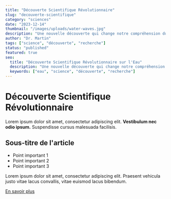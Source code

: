 ```yaml
---
title: "Découverte Scientifique Révolutionnaire"
slug: "decouverte-scientifique"
category: "sciences"
date: "2023-12-14"
thumbnail: "/images/uploads/water-waves.jpg"
description: "Une nouvelle découverte qui change notre compréhension du monde."
author: "Dr. Martin"
tags: ["science", "découverte", "recherche"]
status: "published"
featured: true
seo:
  title: "Découverte Scientifique Révolutionnaire sur l'Eau"
  description: "Une nouvelle découverte qui change notre compréhension du monde de l'eau."
  keywords: ["eau", "science", "découverte", "recherche"]
---
```


# Découverte Scientifique Révolutionnaire

Lorem ipsum dolor sit amet, consectetur adipiscing elit. **Vestibulum nec odio ipsum.** Suspendisse cursus malesuada facilisis.

## Sous-titre de l'article

- Point important 1
- Point important 2
- Point important 3

Lorem ipsum dolor sit amet, consectetur adipiscing elit. Praesent vehicula justo vitae lacus convallis, vitae euismod lacus bibendum.

[En savoir plus](#)
